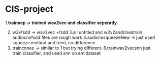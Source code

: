 # CIS-project
1.**trainsep -> trained wav2vec and classifier seperatly**

2. w2vfsdd -> wav2vec +fsdd
3.all untitled and w2v2andclasstrain , audiocnnfsdd files are rough work
4.audicnnsqueezeNew -> just used squeeze method and tried, no difference
5. traincnnee -> similar to 1 but trying different.
6.trainwav2vecsnn just train classifier, and used snn on emidataset
